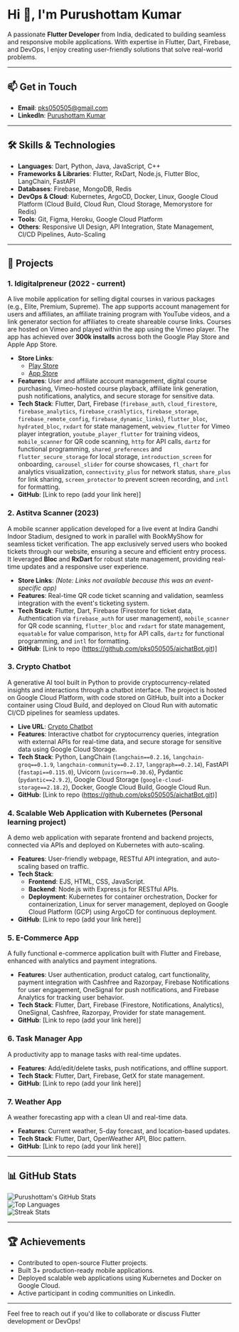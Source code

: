 # Hi 👋, I'm Purushottam Kumar

A passionate **Flutter Developer** from India, dedicated to building seamless and responsive mobile applications. With expertise in Flutter, Dart, Firebase, and DevOps, I enjoy creating user-friendly solutions that solve real-world problems.

---

## 📫 Get in Touch
- **Email**: pks050505@gmail.com  
- **LinkedIn**: [Purushottam Kumar](https://www.linkedin.com/in/purushottam-kumar-3a260014a/)

---

## 🛠️ Skills & Technologies
- **Languages**: Dart, Python, Java, JavaScript, C++  
- **Frameworks & Libraries**: Flutter, RxDart, Node.js, Flutter Bloc, LangChain, FastAPI  
- **Databases**: Firebase, MongoDB, Redis  
- **DevOps & Cloud**: Kubernetes, ArgoCD, Docker, Linux, Google Cloud Platform (Cloud Build, Cloud Run, Cloud Storage, Memorystore for Redis)  
- **Tools**: Git, Figma, Heroku, Google Cloud Platform  
- **Others**: Responsive UI Design, API Integration, State Management, CI/CD Pipelines, Auto-Scaling

---

## 🚀 Projects

### 1. **Idigitalpreneur (2022 - current)**  
A live mobile application for selling digital courses in various packages (e.g., Elite, Premium, Supreme). The app supports account management for users and affiliates, an affiliate training program with YouTube videos, and a link generator section for affiliates to create shareable course links. Courses are hosted on Vimeo and played within the app using the Vimeo player. The app has achieved over **300k installs** across both the Google Play Store and Apple App Store.  
- **Store Links**:  
  - [Play Store](https://play.google.com/store/apps/details?id=com.idigitalpreneur.app)  
  - [App Store](https://apps.apple.com/us/app/idigitalpreneur/id6443746600)  
- **Features**: User and affiliate account management, digital course purchasing, Vimeo-hosted course playback, affiliate link generation, push notifications, analytics, and secure storage for sensitive data.  
- **Tech Stack**: Flutter, Dart, Firebase (`firebase_auth`, `cloud_firestore`, `firebase_analytics`, `firebase_crashlytics`, `firebase_storage`, `firebase_remote_config`, `firebase_dynamic_links`), `flutter_bloc`, `hydrated_bloc`, `rxdart` for state management, `webview_flutter` for Vimeo player integration, `youtube_player_flutter` for training videos, `mobile_scanner` for QR code scanning, `http` for API calls, `dartz` for functional programming, `shared_preferences` and `flutter_secure_storage` for local storage, `introduction_screen` for onboarding, `carousel_slider` for course showcases, `fl_chart` for analytics visualization, `connectivity_plus` for network status, `share_plus` for link sharing, `screen_protector` to prevent screen recording, and `intl` for formatting.  
- **GitHub**: [Link to repo (add your link here)]

### 2. **Astitva Scanner (2023)**  
A mobile scanner application developed for a live event at Indira Gandhi Indoor Stadium, designed to work in parallel with BookMyShow for seamless ticket verification. The app exclusively served users who booked tickets through our website, ensuring a secure and efficient entry process. It leveraged **Bloc** and **RxDart** for robust state management, providing real-time updates and a responsive user experience.  
- **Store Links**: *(Note: Links not available because this was an event-specific app)*  
- **Features**: Real-time QR code ticket scanning and validation, seamless integration with the event's ticketing system.  
- **Tech Stack**: Flutter, Dart, Firebase (Firestore for ticket data, Authentication via `firebase_auth` for user management), `mobile_scanner` for QR code scanning, `flutter_bloc` and `rxdart` for state management, `equatable` for value comparison, `http` for API calls, `dartz` for functional programming, and `intl` for formatting.  
- **GitHub**: [Link to repo (https://github.com/pks050505/aichatBot.git)]

### 3. **Crypto Chatbot**  
A generative AI tool built in Python to provide cryptocurrency-related insights and interactions through a chatbot interface. The project is hosted on Google Cloud Platform, with code stored on GitHub, built into a Docker container using Cloud Build, and deployed on Cloud Run with automatic CI/CD pipelines for seamless updates.  
- **Live URL**: [Crypto Chatbot](https://aichatbot-16909439193.asia-south1.run.app)  
- **Features**: Interactive chatbot for cryptocurrency queries, integration with external APIs for real-time data, and secure storage for sensitive data using Google Cloud Storage.  
- **Tech Stack**: Python, LangChain (`langchain==0.2.16`, `langchain-groq==0.1.9`, `langchain-community==0.2.17`, `langgraph==0.2.14`), FastAPI (`fastapi==0.115.0`), Uvicorn (`uvicorn==0.30.6`), Pydantic (`pydantic==2.9.2`), Google Cloud Storage (`google-cloud-storage==2.18.2`), Docker, Google Cloud Build, Google Cloud Run.  
- **GitHub**: [Link to repo (https://github.com/pks050505/aichatBot.git)]

### 4. **Scalable Web Application with Kubernetes (Personal learning project)**  
A demo web application with separate frontend and backend projects, connected via APIs and deployed on Kubernetes with auto-scaling.  
- **Features**: User-friendly webpage, RESTful API integration, and auto-scaling based on traffic.  
- **Tech Stack**:  
  - **Frontend**: EJS, HTML, CSS, JavaScript.  
  - **Backend**: Node.js with Express.js for RESTful APIs.  
  - **Deployment**: Kubernetes for container orchestration, Docker for containerization, Linux for server management, deployed on Google Cloud Platform (GCP) using ArgoCD for continuous deployment.  
- **GitHub**: [Link to repo (add your link here)]  

### 5. **E-Commerce App**  
A fully functional e-commerce application built with Flutter and Firebase, enhanced with analytics and payment integrations.  
- **Features**: User authentication, product catalog, cart functionality, payment integration with Cashfree and Razorpay, Firebase Notifications for user engagement, OneSignal for push notifications, and Firebase Analytics for tracking user behavior.  
- **Tech Stack**: Flutter, Dart, Firebase (Firestore, Notifications, Analytics), OneSignal, Cashfree, Razorpay, Provider for state management.  
- **GitHub**: [Link to repo (add your link here)]  

### 6. **Task Manager App**  
A productivity app to manage tasks with real-time updates.  
- **Features**: Add/edit/delete tasks, push notifications, and offline support.  
- **Tech Stack**: Flutter, Dart, Firebase, GetX for state management.  
- **GitHub**: [Link to repo (add your link here)]  

### 7. **Weather App**  
A weather forecasting app with a clean UI and real-time data.  
- **Features**: Current weather, 5-day forecast, and location-based updates.  
- **Tech Stack**: Flutter, Dart, OpenWeather API, Bloc pattern.  
- **GitHub**: [Link to repo (add your link here)]  

---

## 📊 GitHub Stats

![Purushottam's GitHub Stats](https://github-readme-stats.vercel.app/api?username=pks050505&show_icons=true&locale=en)  
![Top Languages](https://github-readme-stats.vercel.app/api/top-langs?username=pks050505&show_icons=true&locale=en&layout=compact)  
![Streak Stats](https://github-readme-streak-stats.herokuapp.com/?user=pks050505&)

---

## 🏆 Achievements
- Contributed to open-source Flutter projects.  
- Built 3+ production-ready mobile applications.  
- Deployed scalable web applications using Kubernetes and Docker on Google Cloud.  
- Active participant in coding communities on LinkedIn.

---

Feel free to reach out if you'd like to collaborate or discuss Flutter development or DevOps!
